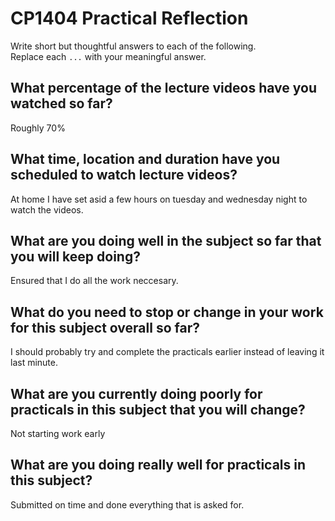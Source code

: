 # CP1404 Practical Reflection

Write short but thoughtful answers to each of the following.  
Replace each `...` with your meaningful answer.

## What percentage of the lecture videos have you watched so far?

Roughly 70%

## What time, location and duration have you scheduled to watch lecture videos?

At home I have set asid a few hours on tuesday and wednesday night to watch the videos.

## What are you doing well in the subject so far that you will keep doing?

Ensured that I do all the work neccesary.

## What do you need to stop or change in your work for this subject overall so far?

I should probably try and complete the practicals earlier instead of leaving it last minute.

## What are you currently doing poorly for practicals in this subject that you will change?

Not starting work early

## What are you doing really well for practicals in this subject?

Submitted on time and done everything that is asked for.
